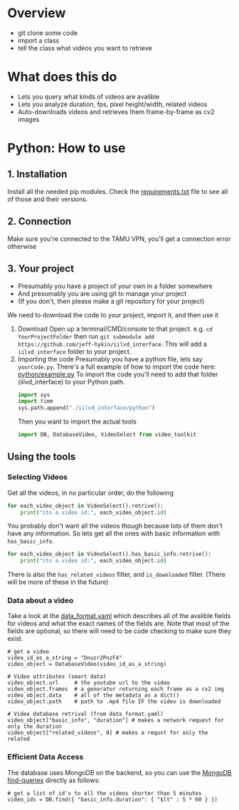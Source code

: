 
# Overview
- git clone some code
- import a class
- tell the class what videos you want to retrieve

# What does this do
- Lets you query what kinds of videos are avalible
- Lets you analyze duration, fps, pixel height/width, related videos
- Auto-downloads videos and retrieves them frame-by-frame as cv2 images


# Python: How to use

## 1. Installation
Install all the needed pip modules. Check the [requirements.txt](https://github.com/jeff-hykin/iilvd_interface/blob/51b78bad14b93b6b2801d36a6a5890d5fdaeb08b/requirements.txt#L20) file to see all of those and their versions.

## 2. Connection
Make sure you're connected to the TAMU VPN, you'll get a connection error otherwise

## 3. Your project
- Presumably you have a project of your own in a folder somewhere
- And presumably you are using git to manage your project
- (If you don't, then please make a git repository for your project) 

We need to download the code to your project, import it, and then use it
1. Download
Open up a terminal/CMD/console to that project. e.g. `cd YourProjectFolder` 
then run `git submodule add https://github.com/jeff-hykin/iilvd_interface`. This will add a `iilvd_interface` folder to your project.
2. Importing the code
Presumably you have a python file, lets say `yourCode.py`. There's a full example of how to import the code here: [python/example.py](https://github.com/jeff-hykin/iilvd_interface/blob/51b78bad14b93b6b2801d36a6a5890d5fdaeb08b/python/example.py#L4) To import the code you'll need to add that folder (iilvd_interface) to your Python path.
   ```python
   import sys
   import time
   sys.path.append("./iilvd_interface/python")
   ```
   Then you want to import the actual tools
   ```python
   import DB, DatabaseVideo, VideoSelect from video_toolkit
   ```
## Using the tools

### Selecting Videos
Get all the videos, in no particular order, do the following
```python
for each_video_object in VideoSelect().retrive():
    print("its a video id:", each_video_object.id)
``` 
You probably don't want all the videos though because lots of them don't have any information. So lets get all the ones with basic information with `has_basic_info`.

```python
for each_video_object in VideoSelect().has_basic_info.retrive():
    print("its a video id:", each_video_object.id) 
```

There is also the `has_related_videos` filter, and `is_downloaded` filter. (There will be more of these in the future)

### Data about a video

Take a look at the [data_format.yaml](https://github.com/jeff-hykin/iilvd_interface/blob/51b78bad14b93b6b2801d36a6a5890d5fdaeb08b/data_format.yaml#L4) which describes all of the avalible fields for videos and what the exact names of the fields are. Note that most of the fields are optional, so there will need to be code checking to make sure they exist.

```
# get a video
video_id_as_a_string = "Dnuzr2PnzF4"
video_object = DatabaseVideo(video_id_as_a_string)

# Video attributes (smart data)
video_object.url     # the youtube url to the video
video_object.frames  # a generator returning each frame as a cv2 img
video_object.data    # all of the metadata as a dict()
video_object.path    # path to .mp4 file IF the video is downloaded

# Video database retrival (from data_format.yaml)
video_object["basic_info", "duration"] # makes a network request for only the duration
video_object["related_videos", 0] # makes a requst for only the related
```

### Efficient Data Access

The database uses MongoDB on the backend, so you can use the [MongoDB find-queries](https://docs.mongodb.com/manual/reference/operator/query/) directly as follows:
```
# get a list of id's to all the videos shorter than 5 minutes
video_ids = DB.find({ "basic_info.duration": { "$lt" : 5 * 60 } })
``` 



